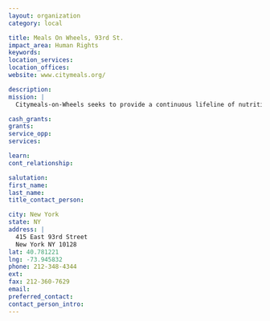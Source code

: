 ```yaml
---
layout: organization
category: local

title: Meals On Wheels, 93rd St.
impact_area: Human Rights
keywords: 
location_services: 
location_offices: 
website: www.citymeals.org/

description: 
mission: |
  Citymeals-on-Wheels seeks to provide a continuous lifeline of nutritious food and human company to home-bound elderly New Yorkers in need, thereby helping them to live with dignity in their own familiar homes and communities.

cash_grants: 
grants: 
service_opp: 
services: 

learn: 
cont_relationship: 

salutation: 
first_name: 
last_name: 
title_contact_person: 

city: New York
state: NY
address: |
  415 East 93rd Street     
  New York NY 10128
lat: 40.781221
lng: -73.945832
phone: 212-348-4344
ext: 
fax: 212-360-7629
email: 
preferred_contact: 
contact_person_intro: 
---
```

